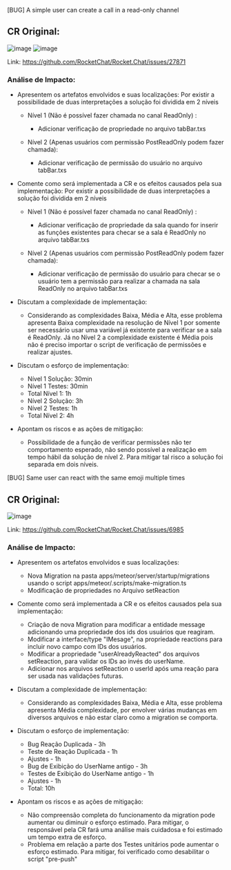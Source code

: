 [BUG] A simple user can create a call in a read-only channel
## CR Original:
![image](https://user-images.githubusercontent.com/55411281/224194465-25b570ca-f86d-486f-80e0-98fe412b8590.png)
![image](https://user-images.githubusercontent.com/55411281/224194535-f801fc55-1585-4114-84f7-4eeb1c699b7f.png)


Link: https://github.com/RocketChat/Rocket.Chat/issues/27871


### Análise de Impacto:
- Apresentem os artefatos envolvidos e suas localizações: 
Por existir a possibilidade de duas interpretações a solução foi dividida em 2 níveis

  - Nível 1 (Não é possível fazer chamada no canal ReadOnly) :
    - Adicionar verificação de propriedade no arquivo tabBar.txs
 
  - Nível 2 (Apenas usuários com permissão PostReadOnly podem fazer chamada):
    - Adicionar verificação de permissão do usuário no arquivo tabBar.txs

- Comente como será implementada a CR e os efeitos causados pela sua implementação:
Por existir a possibilidade de duas interpretações a solução foi dividida em 2 níveis

  - Nível 1 (Não é possível fazer chamada no canal ReadOnly) :
    - Adicionar verificação de propriedade da sala quando for inserir as funções existentes para checar se a sala é ReadOnly no arquivo tabBar.txs
 
  - Nível 2 (Apenas usuários com permissão PostReadOnly podem fazer chamada):
    - Adicionar verificação de permissão do usuário para checar se o usuário tem a permissão para realizar a chamada na sala ReadOnly no arquivo tabBar.txs

- Discutam a complexidade de implementação:
  -  Considerando as complexidades Baixa, Média e Alta, esse problema apresenta Baixa complexidade na resolução de Nível 1 por somente ser necessário usar uma variável já existente para verificar se a sala é ReadOnly.  Já no Nível 2 a complexidade existente é Média pois não é preciso importar o script de verificação de permissões e realizar ajustes. 

- Discutam o esforço de implementação:
  - Nível 1 Solução: 30min
  - Nível 1 Testes: 30min
  - Total Nível 1: 1h
  - Nível 2 Solução: 3h
  - Nível 2 Testes: 1h
  - Total Nível 2: 4h

- Apontam os riscos e as ações de mitigação:
  - Possibilidade de a função de verificar permissões não ter comportamento esperado, não sendo possível a realização em tempo hábil da solução de nível 2. Para mitigar tal risco a solução foi separada em dois níveis.


[BUG] Same user can react with the same emoji multiple times

## CR Original:
![image](https://user-images.githubusercontent.com/55411281/224191441-73d0e182-26f0-4c64-b57a-a60d1531638c.png)

Link: https://github.com/RocketChat/Rocket.Chat/issues/6985 

### Análise de Impacto:
- Apresentem os artefatos envolvidos e suas localizações: 
  - Nova Migration na pasta apps/meteor/server/startup/migrations usando o script apps/meteor/.scripts/make-migration.ts 
  - Modificação de propriedades no Arquivo setReaction

- Comente como será implementada a CR e os efeitos causados pela sua
implementação:

  - Criação de nova Migration para modificar a entidade message adicionando uma propriedade dos ids dos usuários que reagiram.
  -  Modificar a interface/type "IMesage", na propriedade reactions para incluir novo campo com IDs dos usuários.
  - Modificar a propriedade "userAlreadyReacted" dos arquivos setReaction, para validar os IDs ao invés do userName.
  - Adicionar nos arquivos setReaction o userId após uma reação para ser usada nas validações futuras.

- Discutam a complexidade de implementação:
  -  Considerando as complexidades Baixa, Média e Alta, esse problema apresenta Média complexidade, por envolver várias mudanças em diversos arquivos e não estar claro como a migration se comporta. 

- Discutam o esforço de implementação:

  - Bug Reação Duplicada - 3h 
  - Teste de Reação Duplicada - 1h
  - Ajustes - 1h
  - Bug de Exibição do UserName antigo - 3h
  - Testes de Exibição do UserName antigo - 1h
  - Ajustes - 1h
  - Total: 10h

- Apontam os riscos e as ações de mitigação:
  - Não compreensão completa do funcionamento da migration pode aumentar ou diminuir o esforço estimado. Para mitigar, o responsável pela CR fará uma análise mais cuidadosa e foi estimado um tempo extra de esforço.
  - Problema em relação a parte dos Testes unitários pode aumentar o esforço estimado. Para mitigar, foi verificado como desabilitar o script "pre-push"